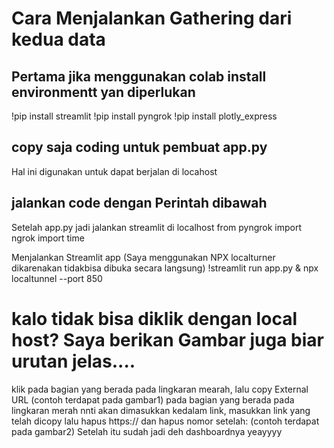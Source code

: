 # Cara Menjalankan Gathering dari kedua data
## Pertama jika menggunakan colab install environmentt yan diperlukan
!pip install streamlit
!pip install pyngrok
!pip install plotly_express
## copy saja coding untuk pembuat app.py
Hal ini digunakan untuk dapat berjalan di locahost

## jalankan code dengan Perintah dibawah
Setelah app.py jadi jalankan streamlit di localhost
from pyngrok import ngrok
import time

Menjalankan Streamlit app (Saya menggunakan NPX localturner dikarenakan tidakbisa dibuka secara langsung)
!streamlit run app.py & npx localtunnel --port 850

# kalo tidak bisa diklik dengan local host? Saya berikan Gambar juga biar urutan jelas....
klik pada bagian yang berada pada lingkaran mearah, lalu copy External URL 
(contoh terdapat pada gambar1)
pada bagian yang berada pada lingkaran merah nnti akan dimasukkan kedalam link, masukkan link yang telah dicopy lalu hapus https:// dan hapus nomor setelah:
(contoh terdapat pada gambar2)
Setelah itu sudah jadi deh dashboardnya 
yeayyyy
